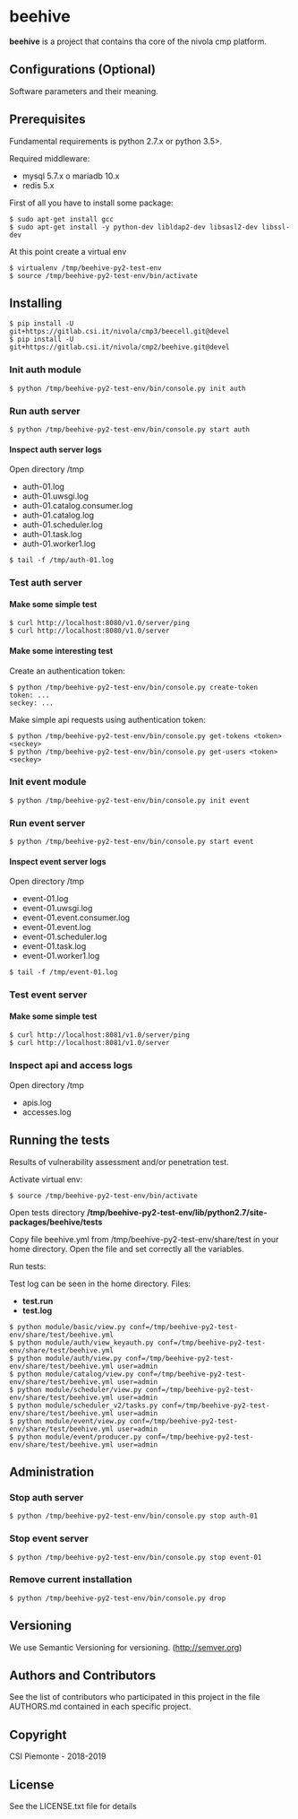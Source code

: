 # beehive
__beehive__ is a project that contains tha core of the nivola cmp platform.

## Configurations (Optional)
Software parameters and their meaning.

## Prerequisites
Fundamental requirements is python 2.7.x or python 3.5>.

Required middleware:

- mysql 5.7.x o mariadb 10.x
- redis 5.x

First of all you have to install some package:

```
$ sudo apt-get install gcc
$ sudo apt-get install -y python-dev libldap2-dev libsasl2-dev libssl-dev
```

At this point create a virtual env

```
$ virtualenv /tmp/beehive-py2-test-env
$ source /tmp/beehive-py2-test-env/bin/activate
```

## Installing

```
$ pip install -U git+https://gitlab.csi.it/nivola/cmp3/beecell.git@devel
$ pip install -U git+https://gitlab.csi.it/nivola/cmp2/beehive.git@devel
```

### Init auth module

```
$ python /tmp/beehive-py2-test-env/bin/console.py init auth
```

### Run auth server

```
$ python /tmp/beehive-py2-test-env/bin/console.py start auth
```

#### Inspect auth server logs

Open directory /tmp

- auth-01.log
- auth-01.uwsgi.log
- auth-01.catalog.consumer.log  
- auth-01.catalog.log  
- auth-01.scheduler.log  
- auth-01.task.log
- auth-01.worker1.log

```
$ tail -f /tmp/auth-01.log
```

### Test auth server

#### Make some simple test

```
$ curl http://localhost:8080/v1.0/server/ping
$ curl http://localhost:8080/v1.0/server
```

#### Make some interesting test

Create an authentication token:

```
$ python /tmp/beehive-py2-test-env/bin/console.py create-token
token: ...
seckey: ...
```

Make simple api requests using authentication token:

```
$ python /tmp/beehive-py2-test-env/bin/console.py get-tokens <token> <seckey>
$ python /tmp/beehive-py2-test-env/bin/console.py get-users <token> <seckey>
```

### Init event module

```
$ python /tmp/beehive-py2-test-env/bin/console.py init event
```

### Run event server

```
$ python /tmp/beehive-py2-test-env/bin/console.py start event
```

#### Inspect event server logs

Open directory /tmp

- event-01.log
- event-01.uwsgi.log
- event-01.event.consumer.log  
- event-01.event.log  
- event-01.scheduler.log  
- event-01.task.log
- event-01.worker1.log

```
$ tail -f /tmp/event-01.log
```

### Test event server

#### Make some simple test

```
$ curl http://localhost:8081/v1.0/server/ping
$ curl http://localhost:8081/v1.0/server
```

### Inspect api and access logs

Open directory /tmp

- apis.log
- accesses.log

## Running the tests
Results of vulnerability assessment and/or penetration test.

Activate virtual env:

```
$ source /tmp/beehive-py2-test-env/bin/activate
```

Open tests directory __/tmp/beehive-py2-test-env/lib/python2.7/site-packages/beehive/tests__

Copy file beehive.yml from /tmp/beehive-py2-test-env/share/test in your home directory. Open the file and set 
  correctly all the <BLANK> variables.

Run tests:

Test log can be seen in the home directory. 
Files: 
- __test.run__ 
- __test.log__

```
$ python module/basic/view.py conf=/tmp/beehive-py2-test-env/share/test/beehive.yml
$ python module/auth/view_keyauth.py conf=/tmp/beehive-py2-test-env/share/test/beehive.yml
$ python module/auth/view.py conf=/tmp/beehive-py2-test-env/share/test/beehive.yml user=admin
$ python module/catalog/view.py conf=/tmp/beehive-py2-test-env/share/test/beehive.yml user=admin
$ python module/scheduler/view.py conf=/tmp/beehive-py2-test-env/share/test/beehive.yml user=admin
$ python module/scheduler_v2/tasks.py conf=/tmp/beehive-py2-test-env/share/test/beehive.yml user=admin
$ python module/event/view.py conf=/tmp/beehive-py2-test-env/share/test/beehive.yml user=admin
$ python module/event/producer.py conf=/tmp/beehive-py2-test-env/share/test/beehive.yml user=admin

```


## Administration

### Stop auth server

```
$ python /tmp/beehive-py2-test-env/bin/console.py stop auth-01
```

### Stop event server

```
$ python /tmp/beehive-py2-test-env/bin/console.py stop event-01
```

### Remove current installation

```
$ python /tmp/beehive-py2-test-env/bin/console.py drop
```


## Versioning
We use Semantic Versioning for versioning. (http://semver.org)

## Authors and Contributors
See the list of contributors who participated in this project in the file AUTHORS.md contained in each specific project.

## Copyright
CSI Piemonte - 2018-2019

## License
See the LICENSE.txt file for details
